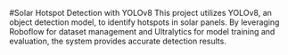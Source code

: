 #Solar Hotspot Detection with YOLOv8
This project utilizes YOLOv8, an object detection model, to identify hotspots in solar panels. By leveraging Roboflow for dataset management and Ultralytics for model training and evaluation, the system provides accurate detection results.
